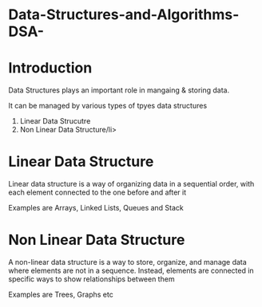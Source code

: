 # Data-Structures-and-Algorithms-DSA-

<h1>Introduction</h1>

<p>Data Structures plays an important role in mangaing & storing data.</p>
<p>It can be managed by various types of tpyes data structures</p>

<ol>
  <li>Linear Data Strucutre</li>
  <li>Non Linear Data Structure/li>
</ol>

<h1>Linear Data Structure</h1>
<p>Linear data structure is a way of organizing data in a sequential order, with each element connected to the one before and after it</p>
<p>Examples are Arrays, Linked Lists, Queues and Stack</p>

<h1>Non Linear Data Structure</h1>
<p>A non-linear data structure is a way to store, organize, and manage data where elements are not in a sequence. Instead, elements are connected in specific ways to show relationships between them</p>
<p>Examples are Trees, Graphs etc</p>

